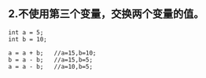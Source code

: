## 2.不使用第三个变量，交换两个变量的值。


```objc
int a = 5;
int b = 10;

a = a + b;   //a=15,b=10;
b = a - b;   //a=15,b=5;
a = a - b;   //a=10,b=5;

```



